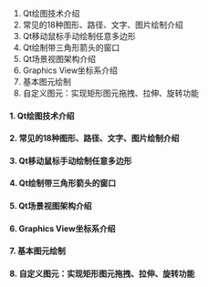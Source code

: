 1. Qt绘图技术介绍
2. 常见的18种图形、路径、文字、图片绘制介绍
3. Qt移动鼠标手动绘制任意多边形
4. Qt绘制带三角形箭头的窗口
5. Qt场景视图架构介绍
6. Graphics View坐标系介绍
7. 基本图元绘制
8. 自定义图元：实现矩形图元拖拽、拉伸、旋转功能

#### 1. Qt绘图技术介绍



#### 2. 常见的18种图形、路径、文字、图片绘制介绍



#### 3. Qt移动鼠标手动绘制任意多边形



#### 4. Qt绘制带三角形箭头的窗口



#### 5. Qt场景视图架构介绍



#### 6. Graphics View坐标系介绍



#### 7. 基本图元绘制



#### 8. 自定义图元：实现矩形图元拖拽、拉伸、旋转功能


